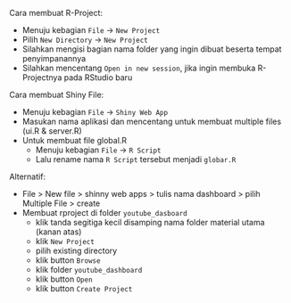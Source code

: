 Cara membuat R-Project:

- Menuju kebagian `File` -> `New Project`
- Pilih `New Directory` -> `New Project`
- Silahkan mengisi bagian nama folder yang ingin dibuat beserta tempat penyimpanannya
- Silahkan mencentang `Open in new session`, jika ingin membuka R-Projectnya pada RStudio baru

Cara membuat Shiny File:

- Menuju kebagian `File` -> `Shiny Web App`
- Masukan nama aplikasi dan mencentang untuk membuat multiple files (ui.R & server.R)
- Untuk membuat file global.R
  * Menuju kebagian `File` -> `R Script`
  * Lalu rename nama `R Script` tersebut menjadi `globar.R`
  
Alternatif:

- File > New file > shinny web apps > tulis nama dashboard > pilih Multiple File > create
- Membuat rproject di folder `youtube_dasboard`
  * klik tanda segitiga kecil disamping nama folder material utama (kanan     atas)
  * klik `New Project`
  * pilih existing directory
  * klik button `Browse`
  * klik folder `youtube_dashboard`
  * klik button `Open`
  * klik button `Create Project`


